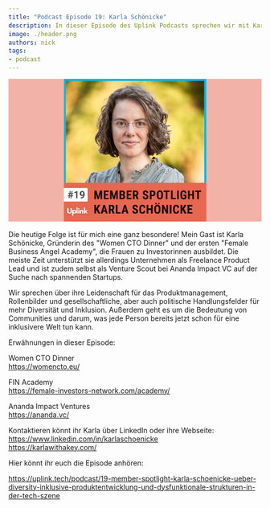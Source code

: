 ```yaml
---
title: "Podcast Episode 19: Karla Schönicke"
description: In dieser Episode des Uplink Podcasts sprechen wir mit Karla Schönicke aus der Uplink Community.
image: ./header.png
authors: nick
tags:
- podcast
---
```


![](header.png)

Die heutige Folge ist für mich eine ganz besondere! Mein Gast ist Karla Schönicke, Gründerin des "Women CTO Dinner" und der ersten "Female Business Angel Academy", die Frauen zu Investorinnen ausbildet. Die meiste Zeit unterstützt sie allerdings Unternehmen als Freelance Product Lead und ist zudem selbst als Venture Scout bei Ananda Impact VC auf der Suche nach spannenden Startups.

Wir sprechen über ihre Leidenschaft für das Produktmanagement, Rollenbilder und gesellschaftliche, aber auch politische Handlungsfelder für mehr Diversität und Inklusion. Außerdem geht es um die Bedeutung von Communities und darum, was jede Person bereits jetzt schon für eine inklusivere Welt tun kann.

Erwähnungen in dieser Episode:

Women CTO Dinner<br />
https://womencto.eu/

FIN Academy<br />
https://female-investors-network.com/academy/

Ananda Impact Ventures<br />
https://ananda.vc/

Kontaktieren könnt ihr Karla über LinkedIn oder ihre Webseite:<br />
https://www.linkedin.com/in/karlaschoenicke<br />
https://karlawithakey.com/

<!--truncate-->

Hier könnt ihr euch die Episode anhören:

<emb>https://uplink.tech/podcast/19-member-spotlight-karla-schoenicke-ueber-diversity-inklusive-produktentwicklung-und-dysfunktionale-strukturen-in-der-tech-szene</emb>
